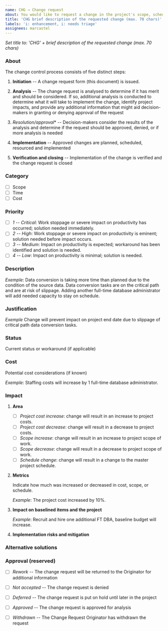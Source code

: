 ```yaml
---
name: CHG → Change request
about: You would like to request a change in the project's scope, schedule, or costs.
title: 'CHG brief description of the requested change (max. 70 chars)'
labels: 'i: enhancement, i: needs triage'
assignees: marcastel
---
```


_Set title to: 'CHG' + brief description of the requested change (max. 70 chars)_

### About

The change control process consists of five distinct steps:

1.  **Initiation** -- A change request form (this document) is issued.

2.  **Analysis** -- The change request is analysed to determine if it has merit and should be considered. If so, additional
    analysis is conducted to determine what it will take to implement the change, identify project impacts, and provide any
    additional information that might aid decision-makers in granting or denying approval of the request

3.  *Resolution/approval** -- Decision-makers consider the results of the analysis and determine if the request should be
    approved, denied, or if more analysis is needed

4.  **Implementation** -- Approved changes are planned, scheduled, resourced and implemented

5.  **Verification and closing** -- Implementation of the change is verified and the change request is closed

### Category

- [ ] Scope
- [ ] Time
- [ ] Cost

### Priority

- [ ] _1 -- Critical_: Work stoppage or severe impact on productivity has occurred; solution needed immediately.
- [ ] _2 -- High_: Work stoppage or severe impact on productivity is eminent; solution needed before impact occurs.
- [ ] _3 -- Medium_: Impact on productivity is expected; workaround has been identified and solution is needed.
- [ ] _4 -- Low_: Impact on productivity is minimal; solution is needed.

### Description

_Exemple_: Data conversion is taking more time than planned due to the condition of the source data. Data conversion tasks are on
the critical path and are at risk of slippage. Adding another full-time database administrator will add needed capacity to stay on
schedule.

### Justification

_Exemple_ Change will prevent impact on project end date due to slippage of critical path data conversion tasks.

### Status

Current status or workaround (if applicable)

### Cost

Potential cost considerations (if known)

_Exemple_: Staffing costs will increase by 1 full-time database administrator.

### Impact

1.  **Area**

    - [ ] _Project cost increase_: change will result in an increase to project costs.
    - [ ] _Project cost decrease_: change will result in a decrease to project costs.
    - [ ] _Scope increase_: change will result in an increase to project scope of work.
    - [ ] _Scope decrease_: change will result in a decrease to project scope of work.
    - [ ] _Schedule change_: change will result in a change to the master project schedule.

1.  **Metrics**

    Indicate how much was increased or decreased in cost, scope, or schedule.

    _Example_: The project cost increased by 10%.

1.  **Impact on baselined items and the project**

    _Example_: Recruit and hire one additional FT DBA, baseline budget will increase.

1.  **Implementation risks and mitigation**

### Alternative solutions



### Approval (reserved)

- [ ] _Rework_ -- The change request will be returned to the Originator for additional information
- [ ] _Not accepted_ -- The change request is denied 
- [ ] _Deferred_ -- The change request is put on hold until later in the project
- [ ] _Approved_ -- The change request is approved for analysis
- [ ] _Withdrawn_ -- The Change Request Originator has withdrawn the request

